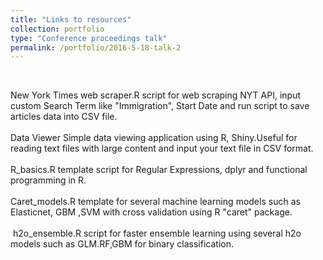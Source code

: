 ```yaml
---
title: "Links to resources"
collection: portfolio
type: "Conference proceedings talk"
permalink: /portfolio/2016-5-18-talk-2
---
```

​

New York Times web scraper.R script for web scraping  NYT API, input custom Search Term like "Immigration", Start Date and run script to save articles data into CSV file.                                                        
<br/>
Data Viewer Simple data viewing application using R, Shiny.Useful for reading text files with large content and input your text file in CSV format.                                                                                                                                                                                                                  
<br/>
R_basics.R template script for Regular Expressions, dplyr and functional programming in R.             
<br/>
Caret_models.R template for several machine learning models such as Elasticnet, GBM ,SVM with cross validation using R "caret" package.  
<br/>​
h2o_ensemble.R  script for faster ensemble learning using several h2o models such as GLM.RF,GBM for binary classification. 

​



​

​
